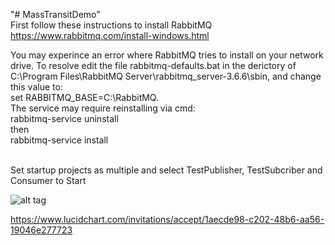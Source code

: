 "# MassTransitDemo" <br />
First follow these instructions to install RabbitMQ https://www.rabbitmq.com/install-windows.html <br />

You may experince an error where RabbitMQ tries to install on your network drive. To resolve edit the file
rabbitmq-defaults.bat in the derictory of C:\Program Files\RabbitMQ Server\rabbitmq_server-3.6.6\sbin, and change this value to:  <br />
set RABBITMQ_BASE=C:\RabbitMQ.<br /> The service may require reinstalling via cmd:  <br /> rabbitmq-service uninstall<br /> then<br /> rabbitmq-service install <br />

<br />
Set startup projects as multiple and select TestPublisher, TestSubcriber and Consumer to Start
<br />

![alt tag](https://cloud.githubusercontent.com/assets/19776368/23866499/f209b818-0810-11e7-888e-1fa776fc8827.png)

https://www.lucidchart.com/invitations/accept/1aecde98-c202-48b6-aa56-19046e277723

